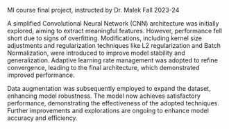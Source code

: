 Ml course final project, instructed by Dr. Malek 
Fall 2023-24 

A simplified Convolutional Neural Network (CNN) architecture was initially explored, aiming to extract meaningful features. However, performance fell short due to signs of overfitting. Modifications, including kernel size adjustments and regularization techniques like L2 regularization and Batch Normalization, were introduced to improve model stability and generalization. Adaptive learning rate management was adopted to refine convergence, leading to the final architecture, which demonstrated improved performance.

Data augmentation was subsequently employed to expand the dataset, enhancing model robustness. The model now achieves satisfactory performance, demonstrating the effectiveness of the adopted techniques. Further improvements and explorations are ongoing to enhance model accuracy and efficiency.
